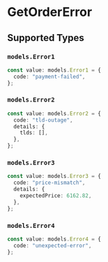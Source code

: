 # GetOrderError


## Supported Types

### `models.Error1`

```typescript
const value: models.Error1 = {
  code: "payment-failed",
};
```

### `models.Error2`

```typescript
const value: models.Error2 = {
  code: "tld-outage",
  details: {
    tlds: [],
  },
};
```

### `models.Error3`

```typescript
const value: models.Error3 = {
  code: "price-mismatch",
  details: {
    expectedPrice: 6162.82,
  },
};
```

### `models.Error4`

```typescript
const value: models.Error4 = {
  code: "unexpected-error",
};
```

